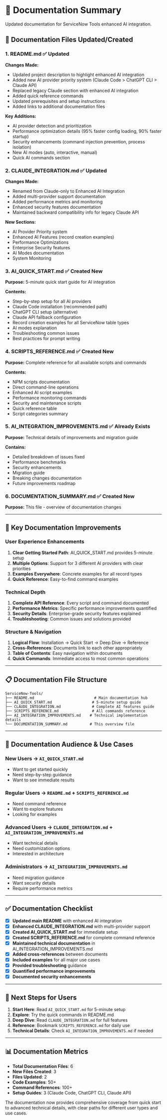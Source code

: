 # 📖 Documentation Summary

Updated documentation for ServiceNow Tools enhanced AI integration.

## 📝 Documentation Files Updated/Created

### **1. README.md** ✅ Updated
**Changes Made:**
- Updated project description to highlight enhanced AI integration
- Added new AI provider priority system (Claude Code > ChatGPT CLI > Claude API)
- Replaced legacy Claude section with enhanced AI integration
- Added quick reference commands
- Updated prerequisites and setup instructions
- Added links to additional documentation files

**Key Additions:**
- AI provider detection and prioritization
- Performance optimization details (95% faster config loading, 90% faster startup)
- Security enhancements (command injection prevention, process isolation)
- New AI modes (auto, interactive, manual)
- Quick AI commands section

### **2. CLAUDE_INTEGRATION.md** ✅ Updated
**Changes Made:**
- Renamed from Claude-only to Enhanced AI Integration
- Added multi-provider support documentation
- Added performance metrics and monitoring
- Enhanced security features documentation
- Maintained backward compatibility info for legacy Claude API

**New Sections:**
- AI Provider Priority system
- Enhanced AI Features (record creation examples)
- Performance Optimizations
- Enterprise Security features
- AI Modes documentation
- System Monitoring

### **3. AI_QUICK_START.md** ✅ Created New
**Purpose:** 5-minute quick start guide for AI integration

**Contents:**
- Step-by-step setup for all AI providers
- Claude Code installation (recommended path)
- ChatGPT CLI setup (alternative)
- Claude API fallback configuration
- Record creation examples for all ServiceNow table types
- AI modes explanation
- Troubleshooting common issues
- Best practices for prompt writing

### **4. SCRIPTS_REFERENCE.md** ✅ Created New
**Purpose:** Complete reference for all available scripts and commands

**Contents:**
- NPM scripts documentation
- Direct command-line operations
- Enhanced AI script examples
- Performance monitoring commands
- Security and maintenance scripts
- Quick reference table
- Script categories summary

### **5. AI_INTEGRATION_IMPROVEMENTS.md** ✅ Already Exists
**Purpose:** Technical details of improvements and migration guide

**Contains:**
- Detailed breakdown of issues fixed
- Performance benchmarks
- Security enhancements
- Migration guide
- Breaking changes documentation
- Future improvements roadmap

### **6. DOCUMENTATION_SUMMARY.md** ✅ Created New
**Purpose:** This file - overview of documentation changes

---

## 🎯 Key Documentation Improvements

### **User Experience Enhancements**
1. **Clear Getting Started Path**: AI_QUICK_START.md provides 5-minute setup
2. **Multiple Options**: Support for 3 different AI providers with clear priorities
3. **Examples Everywhere**: Concrete examples for all record types
4. **Quick Reference**: Easy-to-find command examples

### **Technical Depth**
1. **Complete API Reference**: Every script and command documented
2. **Performance Metrics**: Specific performance improvements quantified
3. **Security Details**: Enterprise-grade security features explained
4. **Troubleshooting**: Common issues and solutions provided

### **Structure & Navigation**
1. **Logical Flow**: Installation → Quick Start → Deep Dive → Reference
2. **Cross-References**: Documents link to each other appropriately
3. **Table of Contents**: Easy navigation within documents
4. **Quick Commands**: Immediate access to most common operations

---

## 📋 Documentation File Structure

```
ServiceNow-Tools/
├── README.md                           # Main documentation hub
├── AI_QUICK_START.md                  # 5-minute setup guide
├── CLAUDE_INTEGRATION.md              # Complete AI features guide
├── SCRIPTS_REFERENCE.md               # All commands reference
├── AI_INTEGRATION_IMPROVEMENTS.md    # Technical implementation details
└── DOCUMENTATION_SUMMARY.md          # This overview file
```

---

## 🎯 Documentation Audience & Use Cases

### **New Users** → `AI_QUICK_START.md`
- Want to get started quickly
- Need step-by-step guidance
- Want to see immediate results

### **Regular Users** → `README.md` + `SCRIPTS_REFERENCE.md`
- Need command reference
- Want to explore features
- Looking for examples

### **Advanced Users** → `CLAUDE_INTEGRATION.md` + `AI_INTEGRATION_IMPROVEMENTS.md`
- Want technical details
- Need customization options
- Interested in architecture

### **Administrators** → `AI_INTEGRATION_IMPROVEMENTS.md`
- Need migration guidance
- Want security details
- Require performance metrics

---

## ✅ Documentation Checklist

- [x] **Updated main README** with enhanced AI integration
- [x] **Enhanced CLAUDE_INTEGRATION.md** with multi-provider support
- [x] **Created AI_QUICK_START.md** for immediate setup
- [x] **Created SCRIPTS_REFERENCE.md** for complete command reference
- [x] **Maintained technical documentation** in AI_INTEGRATION_IMPROVEMENTS.md
- [x] **Added cross-references** between documents
- [x] **Included examples** for all major use cases
- [x] **Provided troubleshooting** guidance
- [x] **Quantified performance improvements**
- [x] **Documented security enhancements**

---

## 🚀 Next Steps for Users

1. **Start Here**: Read `AI_QUICK_START.md` for 5-minute setup
2. **Explore**: Try the quick commands in README.md
3. **Deep Dive**: Read `CLAUDE_INTEGRATION.md` for full features
4. **Reference**: Bookmark `SCRIPTS_REFERENCE.md` for daily use
5. **Technical Details**: Check `AI_INTEGRATION_IMPROVEMENTS.md` if needed

---

## 📊 Documentation Metrics

- **Total Documentation Files**: 6
- **New Files Created**: 3
- **Files Updated**: 2
- **Code Examples**: 50+
- **Command References**: 100+
- **Setup Guides**: 3 (Claude Code, ChatGPT CLI, Claude API)

The documentation now provides comprehensive coverage from quick start to advanced technical details, with clear paths for different user types and use cases.